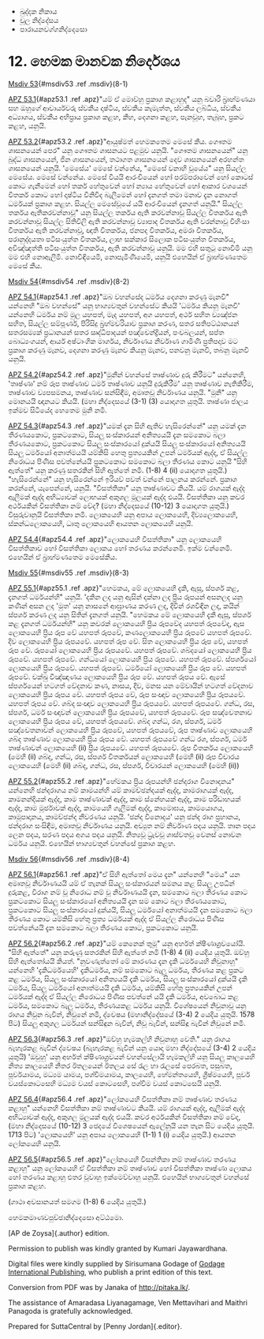 -   ඛුද්දක නිකාය
-   චූල නිද්දේසය
-   පාරායනවග්ගනිද්දෙසො

# 12. හෙමක මානවක නිර්දෙශය

[Msdiv 53](#msdiv53){#msdiv53 .ref .msdiv}(8-1)

[APZ 53.1](#apz53.1){#apz53.1 .ref .apz}"යම් ඒ මොව්හු ප්‍රකාශ කළාහුද"
යනු බවාරි බ්‍රාහ්මණයා සහ ඔහුගේ ආචාර්යවරු ස්වකීය දෘෂ්ටිය, ස්වකීය කැමැත්ත,
ස්වකීය ලබ්ධිය, ස්වකීය අධ්‍යාශය, ස්වකීය අභිප්‍රාය ප්‍රකාශ කළහ, කීහ, දෙශනා
කළහ, පැනවූහ, තැබූහ, ප්‍රකට කළහ, යනුයි.

[APZ 53.2](#apz53.2){#apz53.2 .ref .apz}"ආයුෂ්මත් හෙමකතෙම මෙසේ කීය. ගෞතම
ශාසනයෙන් පෙර" යනු ගෞතම ශාසනයට පළමුව යනුයි. "ගෞතම ශාසනයෙන්" යනු බුද්ධ
ශාසනයෙන්, ජින ශාසනයෙන්, තථාගත ශාසනයෙන් දෙව ශාසනයෙන් අරහන්ත ශාසනයෙන්
යනුයි. 'මෙසේය' මෙසේ වන්නේය, "මෙසේ වනාහි වූයේය" යනු සියල්ල මෙසේය. මෙසේ
වන්නේය. මෙසේ වීයයි ආරංචියෙන් හෝ පරම්පරාවෙන් හෝ කොටස් කොට ගැනීමෙන් හෝ
තර්ක හේතුවෙන් හෝ න්‍යාය හේතුවෙන් හෝ ආකාර වශයෙන් විතර්ක කොට හෝ දෘෂ්ටිය
විනිවිද බැලීමෙන් හෝ දැනගත් තමා මනාව දැන නොගත් ධර්මයක් ප්‍රකාශ කළහ.
සියල්ල මෙසේවූයේ යයි ආරංචියෙන් දැනගත් යනුයි." සියල්ල තර්කය ඇතිකරවන්නාවූ"
යනු සියල්ල තර්කය ඇති කරවන්නාවූ සියල්ල විතර්කය ඇති කරවන්නාවූ සියල්ල
සිතිවිලි ඇති කරවන්නාවූ ව්‍යාපාද විතර්කය ඇති වරන්නාවූ විහිංසා විතර්කය ඇති
කරවන්නාවූ, ඥාති විතර්කය, ජනපද විතර්කය, අමරා විතර්කය, පරානුද්දයතා
පටිසංයුත්ත විතර්කය, ලාභ සක්කාර සිලොක පටිසංයුත්ත විතර්කය, අවිඤ්ඤත්ති
පටිසංයුත්ත විතර්කය, ඇති කරවන්නාවූ යනුයි. මම එහි සතුටු නොවීමි යනු මම එහි
නොඇලීමි. නොවිඳියෙමි, නොපැමිණියෙමි, යනුයි එහෙයින් ඒ බ්‍රාහ්මණතෙම මෙසේ
කීය.

[Msdiv 54](#msdiv54){#msdiv54 .ref .msdiv}(8-2)

[APZ 54.1](#apz54.1){#apz54.1 .ref .apz}"ඔබ වහන්සේද ධර්මය දෙශනා කරණු
මැනවි" යන්නෙහි "ඔබ වහන්සේ" යනු භාග්‍යවතුන් වහන්සේට කියයි 'ධර්මය කියනු
මැනවි' යන්නෙහි ධර්මය නම් මුල යහපත්, මැද යහපත්, අග යහපත්, අර්ථ සහිත
ව්‍යඤ්ජන සහිත, සියල්ල සම්පූර්ණ, පිරිසිදු බ්‍රහ්මචරියාව ප්‍රකාශ කරණ, සතර
සතිපට්ඨානයන් සතරසම්‍යක් ප්‍රධානයන් සතර ඍද්ධිපාදයන් පඤ්චෙන්ද්‍රියන්,
පංචබලයන්, සප්ත බොධ්‍යංගයන්, ආර්ය අෂ්ටාංගික මාර්ගය, නිර්වාණය නිර්වාණ
ගාමිණි ප්‍රතිපදාව මට ප්‍රකාශ කරණු මැනව, දෙශනා කරණු මැනව කියනු මැනව,
පනවනු මැනවි, තබනු මැනවි යනුයි.

[APZ 54.2](#apz54.2){#apz54.2 .ref .apz}"මුනීන් වහන්සේ තෘෂ්ණාව දුරු
කිරීමට" යන්නෙහි, 'තෘෂ්ණා' නම් රූප තෘෂ්ණාව ධර්ම තෘෂ්ණාව යනුයි දුරුකිරීම'
යනු තෘෂ්ණාව නැතිකිරීම, තෘෂ්ණාව ව්‍යපසමනය, තෘෂ්ණාව සන්සිඳීම, අමෘතවූ
නිර්වාණය යනුයි. "මුනි" යනු මොනයයි ඥානයට කියයි. (මහා නිද්දෙසයේ (3-1) (3)
යොදාගත යුතුයි. තෘෂ්ණා ජාලය ඉක්මව සිටියේද හෙතෙම මුනි නමි.

[APZ 54.3](#apz54.3){#apz54.3 .ref .apz}"යමක් දැන සිහි ඇතිව හැසිරෙන්නේ"
යනු යමක් දැන තීරණයකොට, ප්‍රකටකොට, සියලු සංස්කාරයන් අනිත්‍යයයි දැන සමකොට
බලා තීරණයකොට, ප්‍රකටකොට සියලු සංස්කාරයෝ දුක්යයි සියලු සංස්කාරයෝ
අනිත්‍යයයි සියලු ධර්මයෝ අනාත්මයයි යම්කිසි හෙතු ප්‍රත්‍යයකින් උපන්
ධර්මයක් ඇද්ද, ඒ සියල්ල නිරොධය පිණිස පවත්නේයයි ප්‍රකටකොට සමකොට බලා තීරණය
කොට යනුයි "සිහි ඇත්තේ" යනු කරණු සතරකින් සිහි ඇත්තේ නමි. (1-8) 4 (ii)
යොදාගත යුතුයි.) "හැසිරෙන්නේ" යනු හැසිරෙන්නේ ඉරියව් පවත් වන්නේ පාලනය
කරන්නේ. ප්‍රකාශ කරන්නේ, යැපෙන්නේ, යනුයි. "විසත්තිකා" යනු තෘෂ්ණාවට කියයි.
යම් රාගයක් ඇද්ද ඇලීමක් ඇද්ද අභිධ්‍යාවක් ලොභයක් අකුශල මූලයක් ඇද්ද එයයි.
විසත්තිකා යනු කවර අර්ථයකින් විසත්තිකා නම් වේද? (මහා නිද්දෙසයේ (10-12) 3
යොදාගත යුතුයි.) විසුරුවානුයි විසත්තිකා නමි. ලොකයෙහි යනු අපාය ලොකයෙහි,
දිව්‍යලොකයෙහි, ස්කන්ධලොකයෙහි, ධාතු ලොකයෙහි ආයතන ලොකයෙහි යනුයි.

[APZ 54.4](#apz54.4){#apz54.4 .ref .apz}"ලොකයෙහි විසත්තිකා" යනු ලොකයෙහි
විසත්තිකාව හෝ විසත්තිකා ලොකය හෝ තරණය කරන්නෙමි. ඉක්ම වන්නෙමි. එහෙයින් ඒ
බ්‍රාහ්මණතෙම මෙසේකීය.

[Msdiv 55](#msdiv55){#msdiv55 .ref .msdiv}(8-3)

[APZ 55.1](#apz55.1){#apz55.1 .ref .apz}"හෙමකය, මේ ලොකයෙහි දැකි, ඇසූ,
ස්පර්ශ කළ, දැනගත් ධර්මයන්හි" යනුයි. 'දකින ලද යනු ඇසින් දක්නා ලද ප්‍රිය
රූපයන් අසනලද යනු කණින් අසන ලද 'මුත' යනු නාසනේ ආඝ්‍රාණය කරණ ලද, දිවින්
රශවිඳින ලද, කයින් ස්පර්ශ කරණ ලද යනු සිතින් දැනගත් යනුයි. "හෙමකය මේ
ලොකයෙහි දැකී ඇසූ, ස්පර්ශ කළ දැනගත් ධර්මයන්හි" යනු කවරක් ලොකයෙහි ප්‍රිය
රූපවේද යහපත් රූපවේද, ඇස ලොකයෙහි ප්‍රිය රූප වේ යහපත් රූපවේ, කණලොකයෙහි
ප්‍රිය රූපවේ යහපත් රූපවේ. දිව ලොකයෙහි ප්‍රිය රූපයවේ. යහපත් රූප වේ. සිත
ලොකයෙහි ප්‍රිය රූප වේ, යහපත් රූප වේ. රූපයෝ ලොකයෙහි ප්‍රිය රූපයවේ. යහපත්
රූපවේ. ශබ්දයෝ ලොකයෙහි ප්‍රිය රූපවේ. යහපත් රූපවේ. ගන්ධයෝ ලොකයෙහි ප්‍රිය
රූපවේ. යහපත් රූපවේ. ස්පර්ශයෝ ලොකයෙහි ප්‍රිය රූපවේ. යහපත් රූපවේ. ධර්මයෝ
ලොකයෙහි ප්‍රිය රූප වේ. යහපත් රූපවේ. චක්ඛු විඤ්ඤාණය ලොකයෙහි ප්‍රිය රූප
වේ. යහපත් රූපය වේ. ඇසේ ස්පර්ශයෙන් හටගත් වේදනාව කණ, නාසය, දිව, මනස යන
මේවායින් හටගත් වේදනාව ලොකයෙහි ප්‍රිය රූපය වේ. යහපත් රූපය වේ, රූප සංඥාව
ලොකයෙහි ප්‍රිය රූපයවේ. යහපත් රූපය වේ. ශබ්ද සංඥාව ලොකයෙහි ප්‍රිය රූපයවේ.
යහපත් රූපයවේ. ගන්ධ, රස, ස්පර්ශ, ධර්ම සංඥාවන් ලොකයෙහි ප්‍රිය රූපයවේ,
යහපත් රූපයවේ. රූප සඤ්චෙතනාව ලොකයෙහි ප්‍රිය රූපය වේ, යහපත් රූපයවේ. ශබ්ද
ගන්ධ, රශ, ස්පර්ශ, ධර්ම සඤ්චෙතනාවන් ලොකයෙහි ප්‍රිය රූපවේ, යහපත් රූපයවේ,
රූප තෘෂ්ණාව ලොකයෙහි ශබ්ද තෘෂ්ණාව ලොකයෙහි ප්‍රිය රූපය වේ. යහපත් රූපයවේ
ගන්ධ රශ, ස්පර්ශ, ධර්ම තෘෂ්ණාවන් ලොකයෙහි (ii) ප්‍රිය රූපයවේ. යහපත්
රූපයවේ. රූප විතර්කය ලොකයෙහි (මෙහි (ii) ශබ්ද, ගන්ධ, රස, ස්පර්ශ විතර්කයන්
ලොකයෙහි (මෙහි (ii) රූප විචාරය ලොකයෙහි (මෙහි (ii) ශබ්ද, ගන්ධ, රස, ස්පර්ශ,
විචාරයන් ලොකයෙහි (මෙහි (ii))

[APZ 55.2](#apz55.2){#apz55.2 .ref .apz}"හේමකය ප්‍රිය රූපයන්හි ඡන්දරාග
විනොදනය" යන්නෙහි ඡන්දරාගය නම් කාමයන්හි යම් කාමච්ඡන්දයක් ඇද්ද, කාමරාගයක්
ඇද්ද, කාමනන්දියක් ඇද්ද, කාම තෘෂ්ණාවක් ඇද්ද, කාම ස්නේහයක් ඇද්ද, කාම
පරිඩාහයක් ඇද්ද, කාම මූර්ඡාවක් ඇද්ද, කාමයෙහි ගැලීමක් ඇද්ද, කාමොඝය,
කාමයොගය, කාමූපාදානය, කාමච්ඡන්ද නීවරණය යනුයි. 'ඡන්ද විනොදය' යනු ඡන්ද රාග
ප්‍රහානය, ඡන්දරාග සංසිඳීම, අමෘතවූ නිර්වාණය යනුයි. අච්‍යුත නම් නිර්වාණ
පදය යනුයි. තාන පදය ලෙන පදය, සරණ පදය අගය පදය යනුයි. නිත්‍යවූ ධ්‍රැවවූ
ශාස්වතවූ වෙනස් නොවන ධර්මය යනුයි. එහෙයින් භාග්‍යවතුන් වහන්සේ ප්‍රකාශ කළහ.

[Msdiv 56](#msdiv56){#msdiv56 .ref .msdiv}(8-4)

[APZ 56.1](#apz56.1){#apz56.1 .ref .apz}"ඒ සිහි ඇත්තෝ මෙය දැන" යන්නෙහි
"මෙය" යන අමෘතවූ නිර්වාණයයි යම් ඒ තැනක් සියලු සංස්කාරයන් සමනය කළ සියලු
උපධීන් දුරුකළ, විරාග නම් වූ නිරොධ නම් වූ නිර්වාණයයි දැන, සමකොට බලා තීරණය
කොට ප්‍රකටකොට සියලු සංස්කාරයෝ අනිත්‍යයයි දැන සම කොට බලා තීරණයකොට,
ප්‍රකටකොට සියලු සංස්කාරයෝ දුක්යයි, සියලු ධර්මයෝ අනාත්මයයි දැන සමකොට බලා
තීරණය කොට යම්කිසි හේතු ප්‍රත්‍ය ධර්මයක් ඇද්ද ඒ සියල්ල නිරොධය පිණිස
පවත්නේයයි දැන සමකොට බලා තීරණය කොට, ප්‍රකටකොට යනුයි.

[APZ 56.2](#apz56.2){#apz56.2 .ref .apz}"යම් කෙනෙක් තුමූ" යනු අර්හත්
ක්ෂීණාශ්‍රවයෝයි. "සිහි ඇත්තේ" යනු කරුණු සතරකින් සිහි ඇත්තේ නමි (1-8) 4
(ii) යෙදිය යුතුයි. ඔව්හු සිහි ඇත්තෝයයි කියත්. "නුවණැත්තෝ මේ කාරණය දැන
දැකි ධර්මයෙහි නිවුනාහු" යන්නෙහි 'දැකිධර්මයෙහි' දැකිධර්මය, නම් සමකොට බැලු
ධර්මය, තීරණය කළ ප්‍රකට කළ ධර්මය, සියලු සංස්කාරයෝ අනිත්‍යයයි දැකි ධර්මය,
සියලු සංස්කාරයෝ දුක්යයි දැකි ධර්මය, සියලු ධර්මයෝ අනාත්මයයි දැකි ධර්මය,
යම්කිසි හේතු ප්‍රත්‍යයකින් උපන් ධර්මයක් ඇද්ද ඒ සියල්ල නිරොධය පිණිස
පවත්නේ යයි දැකි ධර්මය, අවබොධ කළ ධර්මය, සමකොට බැලු ධර්මය, තීරණයකළ ධර්මය
යනුයි. විශේෂයෙන් නිවුනාවූ යනු රාගය නිවුන බැවින්, නිවුනේ නමි, ද්වෙෂය
(මහානිද්දේසයේ (3-4) 2 යෙදිය යුතුයි. 1578 පිට) සියලු අකුශල ධර්මයන්
සන්සිඳුන බැවින්, නිවූ බැවින්, සන්සිඳූ බැවින් නිවුනේ නමි.

[APZ 56.3](#apz56.3){#apz56.3 .ref .apz}"ඔව්හු හැමකල්හි නිවුනාහු වෙති."
යනු රාගය බැහැරකළ බැවින් ද්වෙෂය (බැහැරකළ බැවින් යනු යොදා මහා නිද්දේසයේ
(3-4) 2 යෙදිය යුතුයි) 'ඔවුහු' යනු අර්හත් ක්ෂිණාශ්‍රවයන් වහන්සේලායි
හැමකල්හි යනු සියලු කාලයෙහි නිත්‍ය කාලයෙහි නිතර ඊතලයෙන් ඊතලය සේ රැල හා
රැලසේ පෙරබත, පසුබත, පූර්වයාමය, මධ්‍යම යාමය, පශ්චිමයාමය, කාලයෙහි,
හේමන්තයෙහි, ග්‍රීෂ්මයෙහි, පූර්ව වයස්කොටසෙහි මධ්‍යම වයස් කොටසෙහි, පශ්චිම
වයස් කොටසෙයි යනුයි.

[APZ 56.4](#apz56.4){#apz56.4 .ref .apz}"ලෝකයෙහි විසත්තිකා නම් තෘෂ්ණාව
තරණය කළාහු" යන්නෙහි විසත්තිකා නම් තෘෂ්ණාවට කියයි. යම් රාගයක් ඇද්ද,
ඇලීමක් ඇද්ද අභිධ්‍යාවක් ඇද්ද, අකුශල මූලයක් ඇද්ද එයයි. කවර අර්ථයකින්
විසත්තිකා නම් වේද, (මහා නිද්දෙසයේ (10-12) 3 ඡෙදයේ විශෙෂයෙන් ඇලේනුයි යන
තැන සිට යෙදිය යුතුයි. 1713 පිට) 'ලොකයෙහි' යනු අපාය ලොකයෙහි (1-1) 1 (i)
යෙදිය යුතුයි.) ආයතන ලෝකයෙහි යනුයි.

[APZ 56.5](#apz56.5){#apz56.5 .ref .apz}"ලෝකයෙහි විසන්තිකා නම් තෘෂ්ණාව
තරණය කළාහු" යනු ලෝකයෙහි ඒ විසත්තිකා නම් තෘෂ්ණාව හෝ විසත්තිකා තෘෂ්ණා ලොකය
හෝ තරණය කළාහු එතර වූවාහු ඉක්මෙව්වාහු යනුයි. එහෙයින් භාග්‍යවතුන් වහන්සේ
ප්‍රකාශ කළහ.

(ගාථා අවසානයත් සමගම (1-8) 6 යෙදිය යුතුයි.)

හෙමකමාණවපුච්ඡානිද්දෙසො අට්ඨමො.

[AP de Zoysa]{.author} edition.

Permission to publish was kindly granted by Kumari Jayawardhana.

Digital files were kindly supplied by Sirisumana Godage of [Godage
International Publishing](http://www.godage.com/), who publish a print
edition of this text.

Conversion from PDF was by Janaka of <http://pitaka.lk/>.

The assistance of Amaradasa Liyanagamage, Ven Mettavihari and Maithri
Panagoda is gratefully acknowledged.

Prepared for SuttaCentral by [Penny Jordan]{.editor}.
